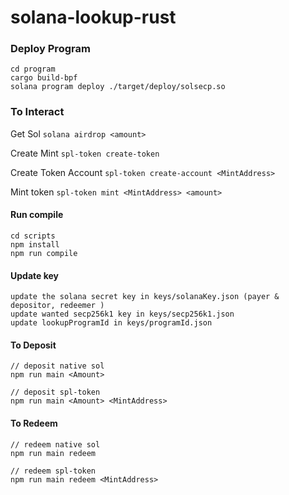 # solana-lookup-rust

### Deploy Program
```
cd program
cargo build-bpf
solana program deploy ./target/deploy/solsecp.so
```
### To Interact
Get Sol 
`
solana airdrop <amount>
`

Create Mint
`
spl-token create-token
`

Create Token Account
`
spl-token create-account <MintAddress>
`

Mint token
`
spl-token mint <MintAddress> <amount>
`

#### Run compile
```
cd scripts
npm install
npm run compile
```
#### Update key
```
update the solana secret key in keys/solanaKey.json (payer & depositor, redeemer )
update wanted secp256k1 key in keys/secp256k1.json
update lookupProgramId in keys/programId.json
```
#### To Deposit
```
// deposit native sol
npm run main <Amount>

// deposit spl-token
npm run main <Amount> <MintAddress>
```
#### To Redeem
```
// redeem native sol 
npm run main redeem

// redeem spl-token
npm run main redeem <MintAddress>
```